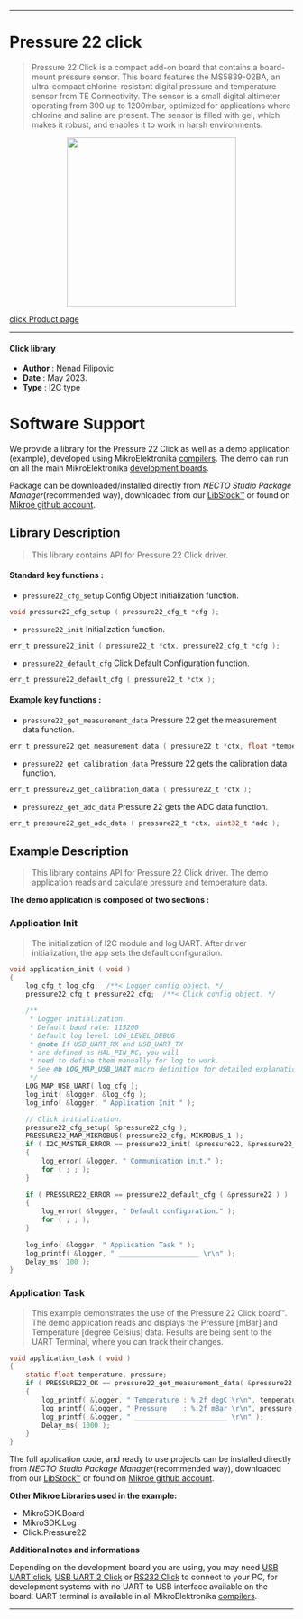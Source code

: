 
---
# Pressure 22 click

> Pressure 22 Click is a compact add-on board that contains a board-mount pressure sensor. 
> This board features the MS5839-02BA, an ultra-compact chlorine-resistant digital pressure and 
> temperature sensor from TE Connectivity. The sensor is a small digital altimeter operating from 300 up to 1200mbar, 
> optimized for applications where chlorine and saline are present. The sensor is filled with gel, 
> which makes it robust, and enables it to work in harsh environments.

<p align="center">
  <img src="https://download.mikroe.com/images/click_for_ide/pressure22_click.png" height=300px>
</p>

[click Product page](https://www.mikroe.com/pressure-22-click)

---


#### Click library

- **Author**        : Nenad Filipovic
- **Date**          : May 2023.
- **Type**          : I2C type


# Software Support

We provide a library for the Pressure 22 Click
as well as a demo application (example), developed using MikroElektronika
[compilers](https://www.mikroe.com/necto-studio).
The demo can run on all the main MikroElektronika [development boards](https://www.mikroe.com/development-boards).

Package can be downloaded/installed directly from *NECTO Studio Package Manager*(recommended way), downloaded from our [LibStock&trade;](https://libstock.mikroe.com) or found on [Mikroe github account](https://github.com/MikroElektronika/mikrosdk_click_v2/tree/master/clicks).

## Library Description

> This library contains API for Pressure 22 Click driver.

#### Standard key functions :

- `pressure22_cfg_setup` Config Object Initialization function.
```c
void pressure22_cfg_setup ( pressure22_cfg_t *cfg );
```

- `pressure22_init` Initialization function.
```c
err_t pressure22_init ( pressure22_t *ctx, pressure22_cfg_t *cfg );
```

- `pressure22_default_cfg` Click Default Configuration function.
```c
err_t pressure22_default_cfg ( pressure22_t *ctx );
```

#### Example key functions :

- `pressure22_get_measurement_data` Pressure 22 get the measurement data function.
```c
err_t pressure22_get_measurement_data ( pressure22_t *ctx, float *temperature, float *pressure );
```

- `pressure22_get_calibration_data` Pressure 22 gets the calibration data function.
```c
err_t pressure22_get_calibration_data ( pressure22_t *ctx );
```

- `pressure22_get_adc_data` Pressure 22 gets the ADC data function.
```c
err_t pressure22_get_adc_data ( pressure22_t *ctx, uint32_t *adc );
```

## Example Description

> This library contains API for Pressure 22 Click driver.
> The demo application reads and calculate pressure and temperature data.

**The demo application is composed of two sections :**

### Application Init

> The initialization of I2C module and log UART.
> After driver initialization, the app sets the default configuration.

```c
void application_init ( void ) 
{
    log_cfg_t log_cfg;  /**< Logger config object. */
    pressure22_cfg_t pressure22_cfg;  /**< Click config object. */

    /** 
     * Logger initialization.
     * Default baud rate: 115200
     * Default log level: LOG_LEVEL_DEBUG
     * @note If USB_UART_RX and USB_UART_TX 
     * are defined as HAL_PIN_NC, you will 
     * need to define them manually for log to work. 
     * See @b LOG_MAP_USB_UART macro definition for detailed explanation.
     */
    LOG_MAP_USB_UART( log_cfg );
    log_init( &logger, &log_cfg );
    log_info( &logger, " Application Init " );

    // Click initialization.
    pressure22_cfg_setup( &pressure22_cfg );
    PRESSURE22_MAP_MIKROBUS( pressure22_cfg, MIKROBUS_1 );
    if ( I2C_MASTER_ERROR == pressure22_init( &pressure22, &pressure22_cfg ) ) 
    {
        log_error( &logger, " Communication init." );
        for ( ; ; );
    }
    
    if ( PRESSURE22_ERROR == pressure22_default_cfg ( &pressure22 ) )
    {
        log_error( &logger, " Default configuration." );
        for ( ; ; );
    }
    
    log_info( &logger, " Application Task " );
    log_printf( &logger, " ____________________ \r\n" );
    Delay_ms( 100 );
}
```

### Application Task

> This example demonstrates the use of the Pressure 22 Click board™.
> The demo application reads and displays the Pressure [mBar] 
> and Temperature [degree Celsius] data.
> Results are being sent to the UART Terminal, where you can track their changes.

```c
void application_task ( void ) 
{   
    static float temperature, pressure;
    if ( PRESSURE22_OK == pressure22_get_measurement_data( &pressure22, &temperature, &pressure ) )
    {
        log_printf( &logger, " Temperature : %.2f degC \r\n", temperature );
        log_printf( &logger, " Pressure    : %.2f mBar \r\n", pressure );
        log_printf( &logger, " _______________________ \r\n" );
        Delay_ms( 1000 );
    }
}
```

The full application code, and ready to use projects can be installed directly from *NECTO Studio Package Manager*(recommended way), downloaded from our [LibStock&trade;](https://libstock.mikroe.com) or found on [Mikroe github account](https://github.com/MikroElektronika/mikrosdk_click_v2/tree/master/clicks).

**Other Mikroe Libraries used in the example:**

- MikroSDK.Board
- MikroSDK.Log
- Click.Pressure22

**Additional notes and informations**

Depending on the development board you are using, you may need
[USB UART click](https://www.mikroe.com/usb-uart-click),
[USB UART 2 Click](https://www.mikroe.com/usb-uart-2-click) or
[RS232 Click](https://www.mikroe.com/rs232-click) to connect to your PC, for
development systems with no UART to USB interface available on the board. UART
terminal is available in all MikroElektronika
[compilers](https://shop.mikroe.com/compilers).

---
